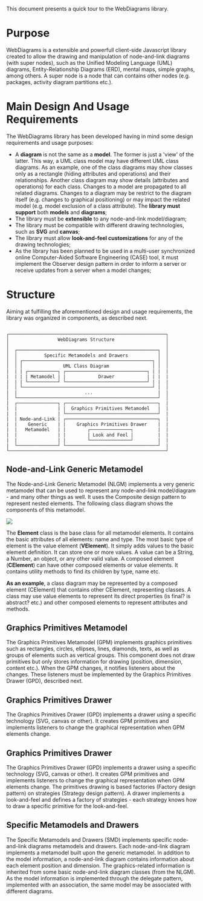 This document presents a quick tour to the WebDiagrams library.

# Purpose

WebDiagrams is a extensible and powerfull client-side Javascript library created to allow the drawing and manipulation of node-and-link diagrams (with super nodes), such as the Unified Modeling Language (UML) diagrams, Entity-Relationship Diagrams (ERD), mental maps, simple graphs, among others. A super node is a node that can contains other nodes (e.g. packages, activity diagram partitions etc.).

# Main Design And Usage Requirements

The WebDiagrams library has been developed having in mind some design requirements and usage purposes:
* A **diagram** is not the same as a **model**. The former is just a 'view' of the latter. This way, a UML class model may have different UML class diagrams. As an example, one of the class diagrams may show classes only as a rectangle (hiding attributes and operations) and their relationships. Another class diagram may show details (attributes and operations) for each class. Changes to a model are propagated to all related diagrams. Changes to a diagram may be restrict to the diagram itself (e.g. changes to graphical positioning) or may impact the related model (e.g. model exclusion of a class attribute). The **library must support** both **models** and **diagrams**;
* The library must be **extensible** to any node-and-link model/diagram;
* The library must be compatible with different drawing technologies, such as **SVG** and **canvas**;
* The library must allow **look-and-feel customizations** for any of the drawing technologies;
* As the library has been planned to be used in a multi-user synchronized online Computer-Aided Software Engineering (CASE) tool, it must implement the Observer design pattern in order to inform a server or receive updates from a server when a model changes;

# Structure

Aiming at fulfilling the aforementioned design and usage requirements, the library was organized in components, as described next.

<pre><code>
┌──────────────────────────────────────────────────────────┐
│                  WebDiagrams Structure                   │
│                                                          │
│  ┌────────────────────────────────────────────────────┐  │
│  │          Specific Metamodels and Drawers           │  │
│  │ ┌────────────────────────────────────────────────┐ │  │
│  │ │               UML Class Diagram                │ │  │
|  | | ┌───────────┐ ┌──────────────────────────────┐ | |  |
|  | | | Metamodel | |            Drawer            | | |  |
|  | | └───────────┘ └──────────────────────────────┘ | |  |
│  │ └────────────────────────────────────────────────┘ │  │
|  |                         ...                        |  |
│  └────────────────────────────────────────────────────┘  │
|  ┌───────────────┐ ┌──────────────────────────────────┐  |
|  |               | |  Graphics Primitives Metamodel   |  |
|  |               | └──────────────────────────────────┘  |
|  | Node-and-Link | ┌──────────────────────────────────┐  |
|  |    Generic    | |    Graphics Primitives Drawer    |  |
|  |   Metamodel   | |        ┌───────────────┐         |  |
|  |               | |        | Look and Feel |         |  |
|  |               | |        └───────────────┘         |  |
|  └───────────────┘ └──────────────────────────────────┘  |
└──────────────────────────────────────────────────────────┘
</code></pre>

## Node-and-Link Generic Metamodel

The Node-and-Link Generic Metamodel (NLGM) implements a very generic metamodel that can be used to represent any node-and-link model/diagram - and many other things as well. It uses the Composite design pattern to represent nested elements. The following class diagram shows the components of this metamodel.

<img src="http://yuml.me/diagram/plain/class/[Element|-name:String;-type:String;-hasChanged:Boolean;-observers:Observer],[CElement||+addChild(child);+countChildren();+findChildrenByType(type);findChildrenByNamePartAndType(namePart type);findChildrenByOther(comparisonFunction);childByName(name);childrenNames();removeChild(child);childValue(name)],[Element]^-[CElement],[CElement]++-0..*>[Element],[VElement|-values|addValue(value);removeValue(value);removeValueAt(position);countValues();containValue(value);valueAt(position);value();values()],[Element]^-[VElement]" />

The **Element** class is the base class for all metamodel elements. It contains the basic attributes of all elements: name and type. The most basic type of element is the value element (**VElement**). It simply adds values to the basic element definition. It can store one or more values. A value can be a String, a Number, an object, or any other valid value. A composed element (**CElement**) can have other composed elements or value elements. It contains utility methods to find its children by type, name etc.

**As an example**, a class diagram may be represented by a composed element (CElement) that contains other CElement, representing classes. A class may use value elements to represent its direct properties (is final? is abstract? etc.) and other composed elements to represent attributes and methods.

## Graphics Primitives Metamodel

The Graphics Primitives Metamodel (GPM) implements graphics primitives such as rectangles, circles, ellipses, lines, diamonds, texts, as well as groups of elements such as vertical groups. This component does not draw primitives but only stores information for drawing (position, dimension, content etc.). When the GPM changes, it notifies listeners about the changes. These listeners must be implemented by the Graphics Primitives Drawer (GPD), described next.

## Graphics Primitives Drawer

The Graphics Primitives Drawer (GPD) implements a drawer using a specific technology (SVG, canvas or other). It creates GPM primitives and implements listeners to change the graphical representation when GPM elements change.

## Graphics Primitives Drawer

The Graphics Primitives Drawer (GPD) implements a drawer using a specific technology (SVG, canvas or other). It creates GPM primitives and implements listeners to change the graphical representation when GPM elements change. The primitives drawing is based factories (Factory design pattern) on strategies (Strategy design pattern). A drawer implements a look-and-feel and defines a factory of strategies - each strategy knows how to draw a specific primitive for the look-and-feel.

## Specific Metamodels and Drawers

The Specific Metamodels and Drawers (SMD) implements specific node-and-link diagrams metamodels and drawers. Each node-and-link diagram implements a metamodel built upon the generic metamodel. In addition to the model information, a node-and-link diagram contains information about each element position and dimension. The graphics-related information is inherited from some basic node-and-link diagram classes (from the NLGM). As the model information is implemented through the delegate pattern, implemented with an association, the same model may be associated with different diagrams.
